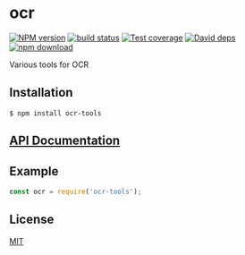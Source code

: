 # ocr

[![NPM version][npm-imageoptions]][npm-url]
[![build status][travis-imageoptions]][travis-url]
[![Test coverage][coveralls-imageoptions]][coveralls-url]
[![David deps][david-imageoptions]][david-url]
[![npm download][download-imageoptions]][download-url]

Various tools for OCR

## Installation

`$ npm install ocr-tools`

## [API Documentation](https://cheminfo-js.github.io/ocr-tools/)

## Example

```js
const ocr = require('ocr-tools');
```

## License

[MIT](./LICENSE)

[npm-imageoptions]: https://img.shields.io/npm/v/ocr.svg?style=flat-square
[npm-url]: https://npmjs.org/package/ocr
[travis-imageoptions]: https://img.shields.io/travis/cheminfo-js/ocr/master.svg?style=flat-square
[travis-url]: https://travis-ci.org/cheminfo-js/ocr
[coveralls-imageoptions]: https://img.shields.io/coveralls/cheminfo-js/ocr.svg?style=flat-square
[coveralls-url]: https://coveralls.io/github/cheminfo-js/ocr
[david-imageoptions]: https://img.shields.io/david/cheminfo-js/ocr.svg?style=flat-square
[david-url]: https://david-dm.org/cheminfo-js/ocr
[download-imageoptions]: https://img.shields.io/npm/dm/ocr.svg?style=flat-square
[download-url]: https://npmjs.org/package/ocr
